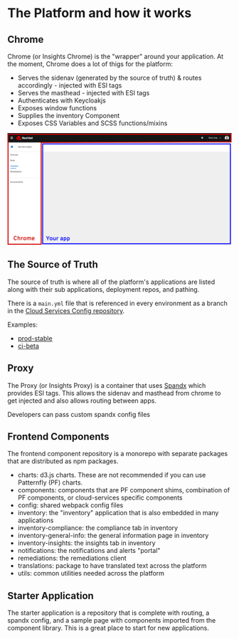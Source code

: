 # The Platform and how it works

## Chrome

Chrome (or Insights Chrome) is the "wrapper" around your application. At the moment, Chrome does a lot of thigs for the platform:

- Serves the sidenav (generated by the source of truth) & routes accordingly - injected with ESI tags
- Serves the masthead - injected with ESI tags
- Authenticates with Keycloakjs
- Exposes window functions
- Supplies the inventory Component
- Exposes CSS Variables and SCSS functions/mixins

![Example of Chrome:](https://github.com/RedHatInsights/insights-frontend-storybook/blob/master/src/docs/welcome/img/chrome.png?raw=true)

## The Source of Truth

The source of truth is where all of the platform's applications are listed along with their sub applications, deployment repos, and pathing.

There is a `main.yml` file that is referenced in every environment as a branch in the [Cloud Services Config repository](https://github.com/RedHatInsights/cloud-services-config).

Examples:

- [prod-stable](https://github.com/RedHatInsights/cloud-services-config/blob/prod-stable/main.yml)
- [ci-beta](https://github.com/RedHatInsights/cloud-services-config/blob/ci-beta/main.yml)

## Proxy

The Proxy (or Insights Proxy) is a container that uses [Spandx](https://github.com/RedHatInsights/spandx) which provides ESI tags. This allows the sidenav and masthead from chrome to get injected and also allows routing between apps.

Developers can pass custom spandx config files

## Frontend Components

The frontend component repository is a monorepo with separate packages that are distributed as npm packages.

- charts: d3.js charts. These are not recommended if you can use Patternfly (PF) charts.
- components: components that are PF component shims, combination of PF components, or cloud-services specific components
- config: shared webpack config files
- inventory: the "inventory" application that is also embedded in many applications
- inventory-compliance: the compliance tab in inventory
- inventory-general-info: the general information page in inventory
- inventory-insights: the insights tab in inventory
- notifications: the notifications and alerts "portal"
- remediations: the remediations client
- translations: package to have translated text across the platform
- utils: common utilities needed across the platform

## Starter Application

The starter application is a repository that is complete with routing, a spandx config, and a sample page with components imported from the component library. This is a great place to start for new applications.
